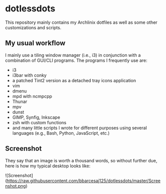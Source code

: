 # dotlessdots

This repository mainly contains my Archlinix dotfiles as well as some other customizations and scripts.

## My usual workflow

I mainly use a tiling window manager (i.e., i3) in conjunction with a combination of GUI/CLI programs. The programs I frequently use are:

+ i3
+ i3bar with conky
+ a patched Tint2 version as a detached tray icons application
+ vim 
+ dmenu
+ mpd with ncmpcpp
+ Thunar
+ mpv
+ dunst
+ GIMP, Synfig, Inkscape
+ zsh with custom functions
+ and many little scripts I wrote for different purposes using several languages (e.g., Bash, Python, JavaScript, etc.)

## Screenshot

They say that an image is worth a thousand words, so without further due, here is how my typical desktop looks like:

![Screenshot]
(https://raw.githubusercontent.com/bbarcesaj125/dotlessdots/master/Screenshot.png)
